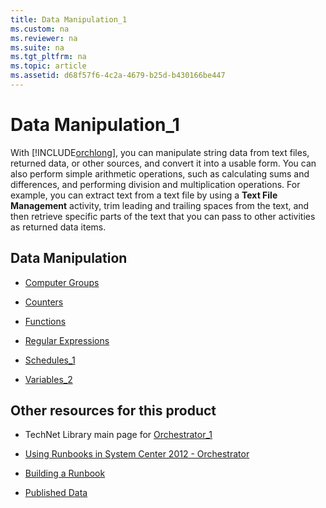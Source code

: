 ```yaml
---
title: Data Manipulation_1
ms.custom: na
ms.reviewer: na
ms.suite: na
ms.tgt_pltfrm: na
ms.topic: article
ms.assetid: d68f57f6-4c2a-4679-b25d-b430166be447
---
```

# Data Manipulation_1
With [!INCLUDE[orchlong](../Token/orchlong_md.md)], you can manipulate string data from text files, returned data, or other sources, and convert it into a usable form. You can also perform simple arithmetic operations, such as calculating sums and differences, and performing division and multiplication operations. For example, you can extract text from a text file by using a **Text File Management** activity, trim leading and trailing spaces from the text, and then retrieve specific parts of the text that you can pass to other activities as returned data items.

## Data Manipulation

-   [Computer Groups](../Topic/Computer-Groups.md)

-   [Counters](../Topic/Counters.md)

-   [Functions](../Topic/Functions.md)

-   [Regular Expressions](../Topic/Regular-Expressions.md)

-   [Schedules_1](../Topic/Schedules_1.md)

-   [Variables_2](../Topic/Variables_2.md)

## Other resources for this product

-   TechNet Library main page for [Orchestrator_1](../Topic/Orchestrator_1.md)

-   [Using Runbooks in System Center 2012 - Orchestrator](../Topic/Using-Runbooks-in-System-Center-2012---Orchestrator.md)

-   [Building a Runbook](../Topic/Building-a-Runbook.md)

-   [Published Data](../Topic/Published-Data.md)

